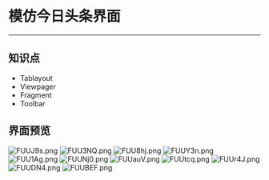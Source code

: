 ﻿# 模仿今日头条界面


---

## 知识点
* Tablayout
* Viewpager
* Fragment
* Toolbar  
## 界面预览

![FUUJ9s.png](https://s1.ax1x.com/2018/12/14/FUUJ9s.png)
![FUU3NQ.png](https://s1.ax1x.com/2018/12/14/FUU3NQ.png)
![FUU8hj.png](https://s1.ax1x.com/2018/12/14/FUU8hj.png)
![FUUY3n.png](https://s1.ax1x.com/2018/12/14/FUUY3n.png)
![FUU1Ag.png](https://s1.ax1x.com/2018/12/14/FUU1Ag.png)
![FUUNj0.png](https://s1.ax1x.com/2018/12/14/FUUNj0.png)
![FUUauV.png](https://s1.ax1x.com/2018/12/14/FUUauV.png)
![FUUtcq.png](https://s1.ax1x.com/2018/12/14/FUUtcq.png)
![FUUr4J.png](https://s1.ax1x.com/2018/12/14/FUUr4J.png)
![FUUDN4.png](https://s1.ax1x.com/2018/12/14/FUUDN4.png)
![FUUBEF.png](https://s1.ax1x.com/2018/12/14/FUUBEF.png)




